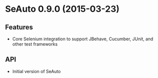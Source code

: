 # SeAuto 0.9.0 (2015-03-23)

## Features
- Core Selenium integration to support JBehave, Cucumber, JUnit, and other test frameworks

## API
- Initial version of SeAuto

